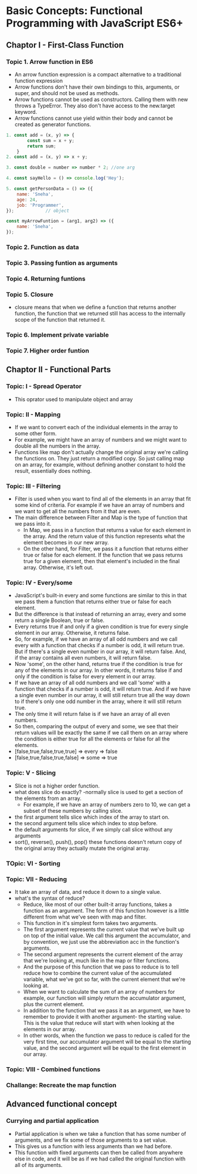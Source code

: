 <!-- @format -->

# Basic Concepts: Functional Programming with JavaScript ES6+

## Chaptor I - First-Class Function

### Topic 1. Arrow function in ES6

- An arrow function expression is a compact alternative to a traditional function expression
- Arrow functions don't have their own bindings to this, arguments, or super, and should not be used as methods.
- Arrow functions cannot be used as constructors. Calling them with new throws a TypeError. They also don't have access to the new.target keyword.
- Arrow functions cannot use yield within their body and cannot be created as generator functions.

```javascript
1. const add = (x, y) => {
        const sum = x + y;
        return sum;
    }
2. const add = (x, y) => x + y;

3. const double = number => number * 2; //one arg

4. const sayHello = () => console.log('Hey');

5. const getPersonData = () => ({
    name: 'Sneha',
    age: 24,
    job: 'Programmer',
});            // object

const myArrowFuntion = (arg1, arg2) => ({
    name: 'Sneha',
});
```

### Topic 2. Function as data

### Topic 3. Passing funtion as arguments

### Topic 4. Returning funtions

### Topic 5. Closure

- closure means that when we define a function that returns another function, the function that we returned still has access to the internally scope of the function that returned it.

### Topic 6. Implement private variable

### Topic 7. Higher order funtion

## Chaptor II - Functional Parts

### Topic: I - Spread Operator

- This oprator used to manipulate object and array

### Topic: II - Mapping

- If we want to convert each of the individual elements in the array to some other form.
- For example, we might have an array of numbers and we might want to double all the numbers in the array.
- Functions like map don't actually change the original array we're calling the functions on. They just return a modified copy. So just calling map on an array, for example, without defining another constant to hold the result, essentially does nothing.

### Topic: III - Filtering

- Filter is used when you want to find all of the elements in an array that fit some kind of criteria. For example if we have an array of numbers and we want to get all the numbers from it that are even.
- The main difference between Filter and Map is the type of function that we pass into it.
  - In Map, we pass in a function that returns a value for each element in the array. And the return value of this function represents what the element becomes in our new array.
  - On the other hand, for Filter, we pass it a function that returns either true or false for each element. If the function that we pass returns true for a given element, then that element's included in the final array. Otherwise, it's left out.

### Topic: IV - Every/some

- JavaScript's built-in every and some functions are similar to this in that we pass them a function that returns either true or false for each element.
- But the difference is that instead of returning an array, every and some return a single Boolean, true or false.
- Every returns true if and only if a given condition is true for every single element in our array. Otherwise, it returns false.
- So, for example, if we have an array of all odd numbers and we call every with a function that checks if a number is odd, it will return true. But if there's a single even number in our array, it will return false. And, if the array contains all even numbers, it will return false.
- Now 'some', on the other hand, returns true if the condition is true for any of the elements in our array. In other words, it returns false if and only if the condition is false for every element in our array.
- If we have an array of all odd numbers and we call 'some' with a function that checks if a number is odd, it will return true. And if we have a single even number in our array, it will still return true all the way down to if there's only one odd number in the array, where it will still return true.
- The only time it will return false is if we have an array of all even numbers.
- So then, comparing the output of every and some, we see that their return values will be exactly the same if we call them on an array where the condition is either true for all the elements or false for all the elements.
- [false,true,false,true,true] => every => false
- [false,true,false,true,false] => some => true

### Topic: V - Slicing

- Slice is not a higher order function.
- what does slice do exactly?
  -normally slice is used to get a section of the elements from an array.
  - For example, if we have an array of numbers zero to 10, we can get a subset of these numbers by calling slice.
- the first argument tells slice which index of the array to start on.
- the second argument tells slice which index to stop before.
- the default arguments for slice, if we simply call slice without any arguments
- sort(), reverse(), push(), pop() these functions doesn't return copy of the original array they actually mutate the original array.

### TOpic: VI - Sorting

### Topic: VII - Reducing

- It take an array of data, and reduce it down to a single value.
- what's the syntax of reduce?
  - Reduce, like most of our other built-it array functions, takes a function as an argument. The form of this function however is a little different from what we've seen with map and filter.
  - This function in it's simplest form takes two arguments.
  - The first argument represents the current value that we've built up on top of the initial value. We call this argument the accumulator, and by convention, we just use the abbreviation acc in the function's arguments.
  - The second argument represents the current element of the array that we're looking at, much like in the map or filter functions.
  - And the purpose of this function that we pass to reduce is to tell reduce how to combine the current value of the accumulated variable, what we've got so far, with the current element that we're looking at.
  - When we want to calculate the sum of an array of numbers for example, our function will simply return the accumulator argument, plus the current element.
  - In addition to the function that we pass it as an argument, we have to remember to provide it with another argument- the starting value. This is the value that reduce will start with when looking at the elements in our array.
  - In other words, when the function we pass to reduce is called for the very first time, our accumulator argument will be equal to the starting value, and the second argument will be equal to the first element in our array.

### Topic: VIII - Combined functions

### Challange: Recreate the map function

## Advanced functional concept

### Currying and partial application

- Partial application is when we take a function that has some number of arguments, and we fix some of those arguments to a set value.
- This gives us a function with less arguments than we had before.
- This function with fixed arguments can then be called from anywhere else in code, and it will be as if we had called the original function with all of its arguments.

